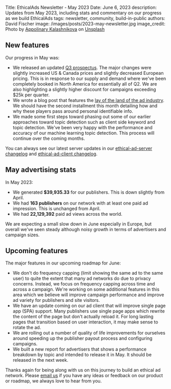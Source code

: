 Title: EthicalAds Newsletter - May 2023
Date: June 6, 2023
description: Updates from May 2023, including stats and commentary on our progress as we build EthicalAds
tags: newsletter, community, build-in-public
authors: David Fischer
image: /images/posts/2023-may-newsletter.jpg
image_credit: <span>Photo by <a href="https://unsplash.com/@appolinary_kalashnikova?utm_source=unsplash&utm_medium=referral&utm_content=creditCopyText">Appolinary Kalashnikova</a> on <a href="https://unsplash.com/photos/WYGhTLym344?utm_source=unsplash&utm_medium=referral&utm_content=creditCopyText">Unsplash</a></span>



## New features

Our progress in May was:

* We released an updated [Q3 prospectus]({static}../prospectus/ethicalads-advertiser-prospectus.pdf).
  The major changes were slightly increased US & Canada prices and slightly decreased European pricing.
  This is in response to our supply and demand where we've been completely booked in North America
  for essentially all of Q2. We are also highlighting a slightly higher discount for campaigns
  exceeding $25k per quarter.
* We wrote a blog post that features the
  [lay of the land of the ad industry]({filename}../posts/2023-ad-industry-overview.md).
  We should have the second installment this month detailing how and why these players
  pass around personal identifiable info.
* We made some first steps toward phasing out some of our earlier approaches toward topic detection
  such as client side keyword and topic detection.
  We've been very happy with the performance and accuracy of our machine learning topic detection.
  This process will continue over the coming months.

You can always see our latest server updates in our
[ethical-ad-server changelog](https://ethical-ad-server.readthedocs.io/en/latest/developer/changelog.html)
and [ethical-ad-client changelog](https://ethical-ad-client.readthedocs.io/en/latest/changelog.html).


## May advertising stats

[comment]: https://server.ethicalads.io/publisher/all/report/?start_date=2023-05-01&end_date=2023-05-31

In May 2023:

* We generated **$39,935.33** for our publishers. This is down slightly from April.
* We had **163 publishers** on our network with at least one paid ad impression.
  This is unchanged from April.
* We had **22,129,392** paid ad views across the world.

We are expecting a small slow down in June especially in Europe,
but overall we've seen steady although noisy growth in terms of advertisers
and campaign sizes.


## Upcoming features

The major features in our upcoming roadmap for June:

* We don't do frequency capping (limit showing the same ad to the same user)
  to quite the extent that many ad networks do due to privacy concerns.
  Instead, we focus on frequency capping across time and across a campaign.
  We're working on some additional features in this area which we believe
  will improve campaign performance and improve ad variety for publishers and site visitors.
* We have an update coming on our ad client that will improve
  single page app (SPA) support. Many publishers use single page apps
  which rewrite the content of the page but don't actually reload it.
  For long lasting pages that transition based on user interaction,
  it may make sense to rotate the ad.
* We are rolling out a number of quality of life improvements
  for ourselves around speeding up the publisher payout process
  and configuring campaigns.
* We built a new report for advertisers
  that shows a performance breakdown by topic and intended to release it in May.
  It should be released in the next week.

Thanks again for being along with us on this journey to build an ethical ad network.
Please [email us](mailto:ads@ethicalads.io) if you have any ideas or feedback on our product or roadmap,
we always love to hear from you.
